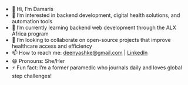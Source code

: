 -
   👋 Hi, I’m Damaris  
- 👀 I’m interested in backend development, digital health solutions, and automation tools  
- 🌱 I’m currently learning backend web development through the ALX Africa program  
- 💞️ I’m looking to collaborate on open-source projects that improve healthcare access and efficiency  
- 📫 How to reach me: [deenyashke@gmail.com](mailto:deenyashke@gmail.com) | [LinkedIn](https://www.linkedin.com/in/dama5323)  
- 😄 Pronouns: She/Her  
- ⚡ Fun fact: I’m a former paramedic who journals daily and loves global step challenges!


<!---
Dama5323/Dama5323 is a ✨ special ✨ repository because its `README.md` (this file) appears on your GitHub profile.
You can click the Preview link to take a look at your changes.
--->
